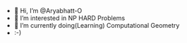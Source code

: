 - 👋 Hi, I’m @Aryabhatt-O
- 👀 I’m interested in NP HARD Problems
- 🌱 I’m currently doing(Learning) Computational Geometry
- :-)
<!---
Aryabhatt-O/Aryabhatt-O is a ✨ special ✨ repository because its `README.md` (this file) appears on your GitHub profile.
You can click the Preview link to take a look at your changes.
--->
